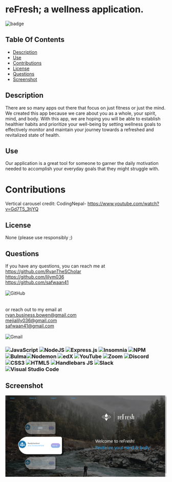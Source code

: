 # reFresh; a wellness application.
![badge](https://img.shields.io/badge/license-None-blue)


## Table Of Contents
- [Description](#description)
- [Use](#use)
- [Contributions](#contributions)
- [License](#license)
- [Questions](#questions)
- [Screenshot](#screenshot)


## Description
There are so many apps out there that focus on just fitness or just the mind. We created this app because we care about you as a whole, your spirit, mind, and body. With this app, we are hoping you will be able to establish healthier habits and prioritize your well-being by setting wellness goals to effectively monitor and maintain your journey towards a refreshed and revitalized state of health.

## Use
Our application is a great tool for someone to garner the daily motivation needed to accomplish your everyday goals that they might struggle with.

# Contributions
Vertical carousel credit: CodingNepal- https://www.youtube.com/watch?v=Gd7T5_3tjYQ

## License
None (please use responsibly ;)

## Questions

If you have any questions, you can reach me at <br/> https://github.com/RyanTheSCholar<br/> https://github.com/lilym036 <br/>https://github.com/safwaan41  <br/><br/>![GitHub](https://img.shields.io/badge/github-%23121011.svg?style=for-the-badge&logo=github&logoColor=white)<br/>
<br/>
 <br/>
or reach out to my email at <br/>ryan.business.bowen@gmail.com <br/> mejialily036@gmail.com <br/> safwaan41@gmail.com <br/><br/>
![Gmail](https://img.shields.io/badge/Gmail-D14836?style=for-the-badge&logo=gmail&logoColor=white) <br/>
### ![JavaScript](https://img.shields.io/badge/javascript-%23323330.svg?style=for-the-badge&logo=javascript&logoColor=%23F7DF1E) ![NodeJS](https://img.shields.io/badge/node.js-6DA55F?style=for-the-badge&logo=node.js&logoColor=white) ![Express.js](https://img.shields.io/badge/express.js-%23404d59.svg?style=for-the-badge&logo=express&logoColor=%2361DAFB) ![Insomnia](https://img.shields.io/badge/Insomnia-black?style=for-the-badge&logo=insomnia&logoColor=5849BE) ![NPM](https://img.shields.io/badge/NPM-%23CB3837.svg?style=for-the-badge&logo=npm&logoColor=white) ![Bulma](https://img.shields.io/badge/bulma-00D0B1?style=for-the-badge&logo=bulma&logoColor=white)![Nodemon](https://img.shields.io/badge/NODEMON-%23323330.svg?style=for-the-badge&logo=nodemon&logoColor=%BBDEAD) ![edX](https://img.shields.io/badge/edX-%2302262B.svg?style=for-the-badge&logo=edX&logoColor=white) ![YouTube](https://img.shields.io/badge/YouTube-%23FF0000.svg?style=for-the-badge&logo=YouTube&logoColor=white) ![Zoom](https://img.shields.io/badge/Zoom-2D8CFF?style=for-the-badge&logo=zoom&logoColor=white) ![Discord](https://img.shields.io/badge/Discord-%235865F2.svg?style=for-the-badge&logo=discord&logoColor=white) ![CSS3](https://img.shields.io/badge/css3-%231572B6.svg?style=for-the-badge&logo=css3&logoColor=white) ![HTML5](https://img.shields.io/badge/html5-%23E34F26.svg?style=for-the-badge&logo=html5&logoColor=white) ![Handlebars JS](https://img.shields.io/badge/Handlebars%20js-f0772b?style=for-the-badge&logo=handlebarsdotjs&logoColor=black) ![Slack](https://img.shields.io/badge/Slack-4A154B?style=for-the-badge&logo=slack&logoColor=white) ![Visual Studio Code](https://img.shields.io/badge/Visual%20Studio%20Code-0078d7.svg?style=for-the-badge&logo=visual-studio-code&logoColor=white)

## Screenshot
![anScreenshotIMG](./public/assets/reFreshSCREENSHOT.png)
    
